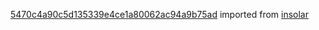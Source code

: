 [5470c4a90c5d135339e4ce1a80062ac94a9b75ad](https://github.com/insolar/insolar/commit/5470c4a90c5d135339e4ce1a80062ac94a9b75ad) imported from [insolar](https://github.com/insolar/insolar)
